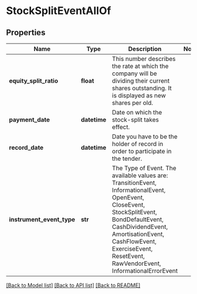 # StockSplitEventAllOf


## Properties
Name | Type | Description | Notes
------------ | ------------- | ------------- | -------------
**equity_split_ratio** | **float** | This number describes the rate at which the company will be dividing their current shares outstanding. It is displayed as new shares per old. | 
**payment_date** | **datetime** | Date on which the stock-split takes effect. | 
**record_date** | **datetime** | Date you have to be the holder of record in order to participate in the tender. | 
**instrument_event_type** | **str** | The Type of Event. The available values are: TransitionEvent, InformationalEvent, OpenEvent, CloseEvent, StockSplitEvent, BondDefaultEvent, CashDividendEvent, AmortisationEvent, CashFlowEvent, ExerciseEvent, ResetEvent, RawVendorEvent, InformationalErrorEvent | 

[[Back to Model list]](../README.md#documentation-for-models) [[Back to API list]](../README.md#documentation-for-api-endpoints) [[Back to README]](../README.md)


